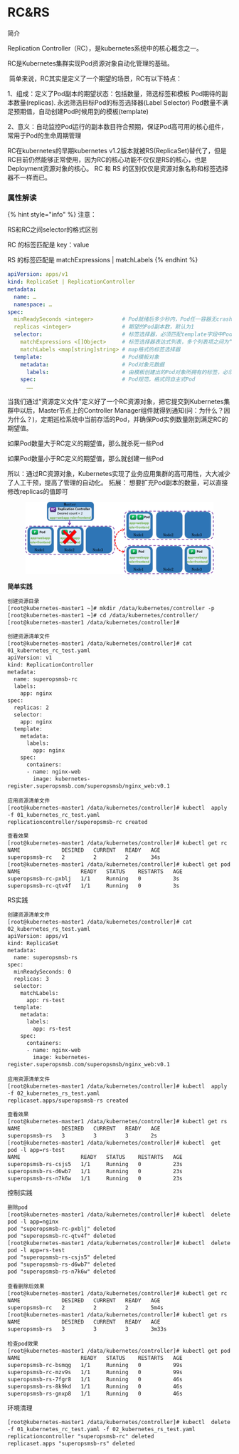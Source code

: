 # RC\&RS

简介

Replication Controller（RC），是kubernetes系统中的核心概念之一。

RC是Kubernetes集群实现Pod资源对象自动化管理的基础。

​ 简单来说，RC其实是定义了一个期望的场景，RC有以下特点：

&#x20;1、组成：定义了Pod副本的期望状态：包括数量，筛选标签和模板 Pod期待的副本数量(replicas). 永远筛选目标Pod的标签选择器(Label Selector) Pod数量不满足预期值，自动创建Pod时候用到的模板(template)

&#x20;2、意义：自动监控Pod运行的副本数目符合预期，保证Pod高可用的核心组件，常用于Pod的生命周期管理 ​&#x20;

RC在kubernetes的早期kubernetes v1.2版本就被RS(ReplicaSet)替代了，但是RC目前仍然能够正常使用，因为RC的核心功能不仅仅是RS的核心，也是Deployment资源对象的核心。 RC 和 RS 的区别仅仅是资源对象名称和标签选择器不一样而已。

### 属性解读

{% hint style="info" %}
注意：

RS和RC之间selector的格式区别 &#x20;

RC 的标签匹配是 key：value  &#x20;

RS 的标签匹配是 matchExpressions | matchLabels
{% endhint %}

```yaml
apiVersion: apps/v1
kind: ReplicaSet | ReplicationController
metadata:
  name: …
  namespace: …
spec:
  minReadySeconds <integer>         # Pod就绪后多少秒内，Pod任一容器无crash方可视为“就绪”
  replicas <integer>                # 期望的Pod副本数，默认为1
  selector:                         # 标签选择器，必须匹配template字段中Pod模板中的标签；
    matchExpressions <[]Object>     # 标签选择器表达式列表，多个列表项之间为“与”关系
    matchLabels <map[string]string> # map格式的标签选择器
  template:                         # Pod模板对象
    metadata:                       # Pod对象元数据
      labels:                       # 由模板创建出的Pod对象所拥有的标签，必须要能够匹配前面定义的标签选择器
    spec:                           # Pod规范，格式同自主式Pod
      ……
```

当我们通过"资源定义文件"定义好了一个RC资源对象，把它提交到Kubernetes集群中以后，Master节点上的Controller Manager组件就得到通知(问：为什么？因为什么？)，定期巡检系统中当前存活的Pod，并确保Pod实例数量刚到满足RC的期望值。&#x20;

如果Pod数量大于RC定义的期望值，那么就杀死一些Pod&#x20;

如果Pod数量小于RC定义的期望值，那么就创建一些Pod&#x20;

所以：通过RC资源对象，Kubernetes实现了业务应用集群的高可用性，大大减少了人工干预，提高了管理的自动化。 拓展： 想要扩充Pod副本的数量，可以直接修改replicas的值即可

<figure><img src="../../../../.gitbook/assets/image (1) (1).png" alt=""><figcaption></figcaption></figure>

**简单实践**

```
创建资源目录
[root@kubernetes-master1 ~]# mkdir /data/kubernetes/controller -p
[root@kubernetes-master1 ~]# cd /data/kubernetes/controller/
[root@kubernetes-master1 /data/kubernetes/controller]#
```

```
创建资源清单文件
[root@kubernetes-master1 /data/kubernetes/controller]# cat 01_kubernetes_rc_test.yaml
apiVersion: v1
kind: ReplicationController
metadata:
  name: superopsmsb-rc
  labels:
    app: nginx
spec:
  replicas: 2
  selector:
    app: nginx
  template:
    metadata:
      labels:
        app: nginx
    spec:   
      containers:
      - name: nginx-web
        image: kubernetes-register.superopsmsb.com/superopsmsb/nginx_web:v0.1
    
应用资源清单文件
[root@kubernetes-master1 /data/kubernetes/controller]# kubectl  apply -f 01_kubernetes_rc_test.yaml
replicationcontroller/superopsmsb-rc created
```

```
查看效果
[root@kubernetes-master1 /data/kubernetes/controller]# kubectl get rc
NAME             DESIRED   CURRENT   READY   AGE
superopsmsb-rc   2         2         2       34s
[root@kubernetes-master1 /data/kubernetes/controller]# kubectl get pod
NAME                   READY   STATUS    RESTARTS   AGE
superopsmsb-rc-pxblj   1/1     Running   0          3s
superopsmsb-rc-qtv4f   1/1     Running   0          3s
```

RS实践

```
创建资源清单文件
[root@kubernetes-master1 /data/kubernetes/controller]# cat 02_kubernetes_rs_test.yaml
apiVersion: apps/v1
kind: ReplicaSet
metadata:
  name: superopsmsb-rs
spec:
  minReadySeconds: 0
  replicas: 3
  selector:
    matchLabels:
      app: rs-test
  template:
    metadata:
      labels:
        app: rs-test
    spec:
      containers:
      - name: nginx-web
        image: kubernetes-register.superopsmsb.com/superopsmsb/nginx_web:v0.1
    
应用资源清单文件
[root@kubernetes-master1 /data/kubernetes/controller]# kubectl  apply -f 02_kubernetes_rs_test.yaml
replicaset.apps/superopsmsb-rs created
```

```
查看效果
[root@kubernetes-master1 /data/kubernetes/controller]# kubectl get rs
NAME             DESIRED   CURRENT   READY   AGE
superopsmsb-rs   3         3         3       2s
[root@kubernetes-master1 /data/kubernetes/controller]# kubectl  get pod -l app=rs-test
NAME                   READY   STATUS    RESTARTS   AGE
superopsmsb-rs-csjs5   1/1     Running   0          23s
superopsmsb-rs-d6wb7   1/1     Running   0          23s
superopsmsb-rs-n7k6w   1/1     Running   0          23s
```

控制实践

```
删除pod
[root@kubernetes-master1 /data/kubernetes/controller]# kubectl  delete pod -l app=nginx
pod "superopsmsb-rc-pxblj" deleted
pod "superopsmsb-rc-qtv4f" deleted
[root@kubernetes-master1 /data/kubernetes/controller]# kubectl  delete pod -l app=rs-test
pod "superopsmsb-rs-csjs5" deleted
pod "superopsmsb-rs-d6wb7" deleted
pod "superopsmsb-rs-n7k6w" deleted
​
查看删除后效果
[root@kubernetes-master1 /data/kubernetes/controller]# kubectl get rc
NAME             DESIRED   CURRENT   READY   AGE
superopsmsb-rc   2         2         2       5m4s
[root@kubernetes-master1 /data/kubernetes/controller]# kubectl get rs
NAME             DESIRED   CURRENT   READY   AGE
superopsmsb-rs   3         3         3       3m33s
​
检查pod效果
[root@kubernetes-master1 /data/kubernetes/controller]# kubectl get pod
NAME                   READY   STATUS    RESTARTS   AGE
superopsmsb-rc-bsmqg   1/1     Running   0          99s
superopsmsb-rc-mzv9s   1/1     Running   0          99s
superopsmsb-rs-7fgr8   1/1     Running   0          46s
superopsmsb-rs-8k9kd   1/1     Running   0          46s
superopsmsb-rs-gnxp8   1/1     Running   0          46s
```

环境清理

```
[root@kubernetes-master1 /data/kubernetes/controller]# kubectl  delete -f 01_kubernetes_rc_test.yaml -f 02_kubernetes_rs_test.yaml
replicationcontroller "superopsmsb-rc" deleted
replicaset.apps "superopsmsb-rs" deleted
```

```
```
